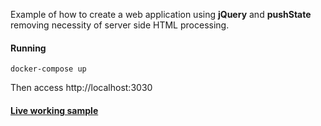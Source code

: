 Example of how to create a web application using **jQuery** and **pushState** removing necessity of server side HTML processing. 


#### Running

	docker-compose up

Then access http://localhost:3030


#### [Live working sample](https://plnkr.co/edit/0WXLkwAu0SH5IYtzmrzg?p=preview)

